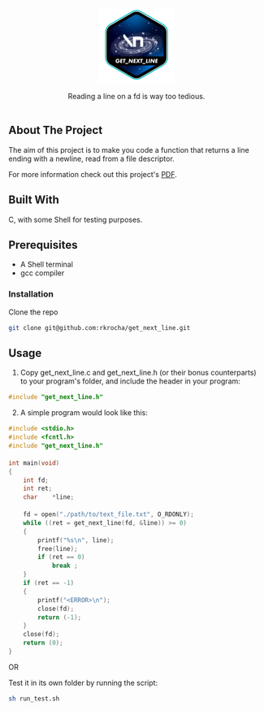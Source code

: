 <br/>
<p align="center">
  <a href="https://github.com/rkrocha/42cursus/blob/master/subjects/01.get_next_line.pdf">
    <img src="https://github.com/rkrocha/42cursus/blob/master/badges/get_next_linee.png" alt="Logo" width="150" height="150">
  </a>

  <p align="center">
    Reading a line on a fd is way too tedious.
    <br/>
    <br/>
  </p>
</p>



## About The Project

The aim of this project is to make you code a function that returns a line ending with a newline, read from a file descriptor.

For more information check out this project's [PDF](https://github.com/rkrocha/42cursus/blob/master/subjects/01.get_next_line.pdf).

## Built With

C, with some Shell for testing purposes.

## Prerequisites

* A Shell terminal
* gcc compiler

### Installation

Clone the repo

```sh
git clone git@github.com:rkrocha/get_next_line.git
```

## Usage

1. Copy get_next_line.c and get_next_line.h (or their bonus counterparts) to your program's folder, and include the header in your program:

```c
#include "get_next_line.h"
```

2. A simple program would look like this:

```c
#include <stdio.h>
#include <fcntl.h>
#include "get_next_line.h"

int	main(void)
{
	int	fd;
	int	ret;
	char	*line;

	fd = open("./path/to/text_file.txt", O_RDONLY);
	while ((ret = get_next_line(fd, &line)) >= 0)
	{
		printf("%s\n", line);
		free(line);
		if (ret == 0)
			break ;
	}
	if (ret == -1)
	{
		printf("<ERROR>\n");
		close(fd);
		return (-1);
	}
	close(fd);
	return (0);
}

```

OR

Test it in its own folder by running the script:

```sh
sh run_test.sh
```
